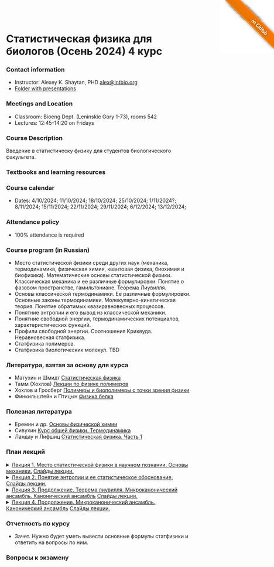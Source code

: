 <a href="https://github.com/intbio/statphys_2024/blob/main/index.md"><img style="position: absolute; top: 0; right: 0; border: 0;" src="gitimg.png" alt="To GitHub"></a>
# Статистическая физика для биологов (Осень 2024) 4 курс 

### Contact information
- Instructor: Alexey K. Shaytan, PHD alex@intbio.org
- [Folder with presentations]()

### Meetings and Location
- Classroom: Bioeng Dept. (Leninskie Gory 1-73), rooms 542
- Lectures: 12:45-14:20 on Fridays


### Course Description
Введение в статистическу физику для студентов биологического факультета. 
 
### Textbooks and learning resources

### Course calendar
- Dates: 4/10/2024; 11/10/2024; 18/10/2024; 25/10/2024; 1/11/2024?; 8/11/2024; 15/11/2024; 22/11/2024; 29/11/2024; 6/12/2024; 13/12/2024;

### Attendance policy
- 100% attendance is required



### Course program (in Russian)

- Место статистической физики среди других наук (механика, термодинамика, физическая химия, квантовая физика, биохимия и биофизика). Математические основы статистической физики. Классическая механика и ее различные формулировки. Понятие о фазовом пространстве, гамильтониане. Теорема Лиувилля.
- Основы классической термодинамики. Ее различные формулировки. Основные законы термодинамики. Молекулярно-кинетическая теория. Понятие обратимых квазиравновесных процессов.
- Понятние энтропии и его вывод из классической механики.
- Понятние свободной энергии, термодинамических потенциалов, характеристических функций.
- Профили свободной энергии. Соотношения Криквуда. Неравновесная статфизика.
- Статфизика полимеров.
- Статфизика биологических молекул.
TBD

### Литература, взятая за основу для курса
- Матухин и Шмидт [Статистическая физика](https://lib.kgeu.ru/irbis64r_15/scan/188эл.pdf)
- Тамм (Хохлов) [Лекции по физике полимеров](https://teach-in.ru/file/synopsis/pdf/polymer-physics-M.pdf)
- Хохлов и Гросберг [Полимеры и биополимеры с точки зрения физики](https://www.labirint.ru/books/487320/)
- Финкильштейн и Птицын [Физика белка](https://mol.bio.msu.ru/res/DOC61/2012_Book_fizika_belka.pdf)

### Полезная литература
- Еремин и др. [Основы физической химии](https://studizba.com/show/1134485-1-vv-eremin-ia-uspenskaya-si-kargov-ne.html)
- Сивухин [Курс общей физики. Термодинамика](http://dec1.sinp.msu.ru/~panov/LibBooks/SIVUKHIN/Sivuhin_D.V._Kurs_obwej_fiziki._Tom_2-arpg75zl9bj.pdf)
- Ландау и Лифшиц [Статистическая физика. Часть 1](https://ftfsite.ru/wp-content/files/landau_statfiz_4.2.pdf)

### План лекций

<details><summary><ins>Лекция 1. Место статистической физики в научном познании. Основы механики.</ins> 
<a href="https://www.dropbox.com/scl/fi/wn5dp105p4pzim8j6k7wq/Lecture1.ppt?rlkey=9xedwjx2h1hp9xc5bbir1w2hp&dl=0">Слайды лекции.</a> </summary>
<br>
</details>

<details><summary><ins>Лекция 2. Понятие энтропии и ее статистическое обоснование.</ins> 
<a href="https://www.dropbox.com/scl/fi/l6eg48xbdwhrnovkgivbo/Lecture2.ppt?rlkey=9dd9e5d5dy2n5mqvfdxv2ob6d&dl=0">Слайды лекции.</a> </summary>
<br>
</details>

<details><summary><ins>Лекция 3. Продолжение. Теорема лиувилля. Микроканонический ансамбль. Канонический ансамбль</ins> 
<a href="https://www.dropbox.com/scl/fi/0taqj8fzjwsnh7h93pw0l/Lecture3.ppt?rlkey=cb8lyj2btdab7g37a23zvfkok&dl=0">Слайды лекции.</a> </summary>
<br>
</details>
<details><summary><ins>Лекция 4. Продолжение. Микроканонический ансамбль. Канонический ансамбль</ins> 
<a href="https://www.dropbox.com/scl/fi/sumqtav3dp2ebcu1jqjp6/Lecture4.ppt?rlkey=vie0b8yqw7kgsi2whh9gdz3d7&dl=0">Слайды лекции.</a> </summary>
<br>
</details>

 ### Отчетность по курсу
 - Зачет. Нужно будет уметь вывести основные формулы статфизики и ответить на вопросы по ним.

### Вопросы к экзамену
